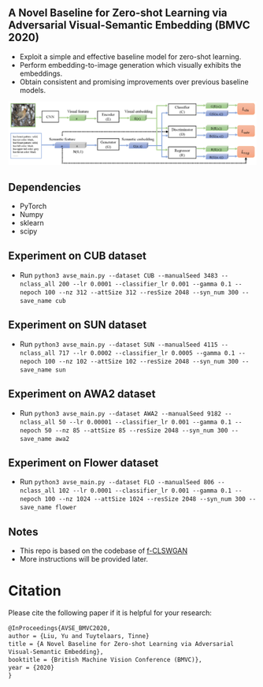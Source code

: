 ## A Novel Baseline for Zero-shot Learning via Adversarial Visual-Semantic Embedding (BMVC 2020)
- Exploit a simple and effective baseline model for zero-shot learning.
- Perform embedding-to-image generation which visually exhibits the embeddings.
- Obtain consistent and promising improvements over previous baseline models.

![architecture](https://github.com/Liuy8/AVSE/blob/master/network.png)

## Dependencies

- PyTorch 
- Numpy
- sklearn
- scipy

## Experiment on CUB dataset

- Run ```python3 avse_main.py --dataset CUB --manualSeed 3483 --nclass_all 200 --lr 0.0001 --classifier_lr 0.001 --gamma 0.1 --nepoch 100 --nz 312 --attSize 312 --resSize 2048 --syn_num 300 --save_name cub``` 

## Experiment on SUN dataset

- Run ```python3 avse_main.py --dataset SUN --manualSeed 4115 --nclass_all 717 --lr 0.0002 --classifier_lr 0.0005 --gamma 0.1 --nepoch 100 --nz 102 --attSize 102 --resSize 2048 --syn_num 300 --save_name sun``` 

## Experiment on AWA2 dataset

- Run ```python3 avse_main.py --dataset AWA2 --manualSeed 9182 --nclass_all 50 --lr 0.00001 --classifier_lr 0.001 --gamma 0.1 --nepoch 50 --nz 85 --attSize 85 --resSize 2048 --syn_num 300 --save_name awa2``` 

## Experiment on Flower dataset

- Run ```python3 avse_main.py --dataset FLO --manualSeed 806 --nclass_all 102 --lr 0.0001 --classifier_lr 0.001 --gamma 0.1 --nepoch 100 --nz 1024 --attSize 1024 --resSize 2048 --syn_num 300 --save_name flower``` 

## Notes
- This repo is based on the codebase of [f-CLSWGAN](https://www.mpi-inf.mpg.de/departments/computer-vision-and-multimodal-computing/research/zero-shot-learning/feature-generating-networks-for-zero-shot-learning/)
- More instructions will be provided later.

# Citation
Please cite the following paper if it is helpful for your research:
```
@InProceedings{AVSE_BMVC2020,
author = {Liu, Yu and Tuytelaars, Tinne}
title = {A Novel Baseline for Zero-shot Learning via Adversarial Visual-Semantic Embedding},
booktitle = {British Machine Vision Conference (BMVC)},
year = {2020}
}
```
